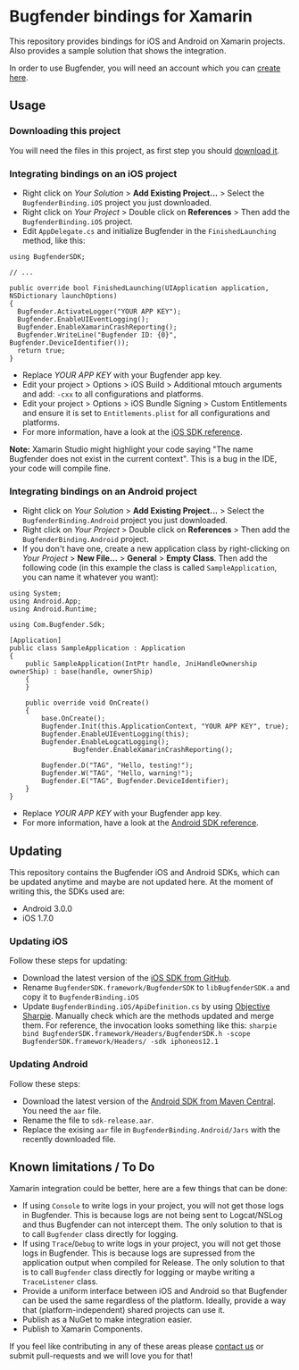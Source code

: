 # Bugfender bindings for Xamarin

This repository provides bindings for iOS and Android on Xamarin projects. Also provides a sample solution that shows the integration.

In order to use Bugfender, you will need an account which you can [create here](https://bugfender.com).

## Usage

### Downloading this project
You will need the files in this project, as first step you should [download it](https://github.com/bugfender/bugfender-xamarin/archive/master.zip).

### Integrating bindings on an iOS project

* Right click on *Your Solution* > **Add Existing Project...** > Select the `BugfenderBinding.iOS` project you just downloaded.
* Right click on *Your Project* > Double click on **References** > Then add the `BugfenderBinding.iOS` project.
* Edit `AppDelegate.cs` and initialize Bugfender in the `FinishedLaunching` method, like this:

```
using BugfenderSDK;

// ...

public override bool FinishedLaunching(UIApplication application, NSDictionary launchOptions)
{
  Bugfender.ActivateLogger("YOUR APP KEY");
  Bugfender.EnableUIEventLogging();
  Bugfender.EnableXamarinCrashReporting();
  Bugfender.WriteLine("Bugfender ID: {0}", Bugfender.DeviceIdentifier());
  return true;
}
```

* Replace *YOUR APP KEY* with your Bugfender app key.
* Edit your project > Options > iOS Build > Additional mtouch arguments and add: `-cxx` to all configurations and platforms.
* Edit your project > Options > iOS Bundle Signing > Custom Entitlements and ensure it is set to `Entitlements.plist` for all configurations and platforms.
* For more information, have a look at the [iOS SDK reference](https://bugfender.github.io/BugfenderSDK-iOS/).

**Note:** Xamarin Studio might highlight your code saying "The name Bugfender does not exist in the current context". This is a bug in the IDE, your code will compile fine.

### Integrating bindings on an Android project

* Right click on *Your Solution* > **Add Existing Project...** > Select the `BugfenderBinding.Android` project you just downloaded.
* Right click on *Your Project* > Double click on **References** > Then add the `BugfenderBinding.Android` project.
* If you don't have one, create a new application class by right-clicking on *Your Project* > **New File...** > **General** > **Empty Class**. Then add the following code (in this example the class is called `SampleApplication`, you can name it whatever you want):

```
using System;
using Android.App;
using Android.Runtime;

using Com.Bugfender.Sdk;

[Application]
public class SampleApplication : Application
{
    public SampleApplication(IntPtr handle, JniHandleOwnership ownerShip) : base(handle, ownerShip)
    {
    }

	public override void OnCreate()
	{
		base.OnCreate();
		Bugfender.Init(this.ApplicationContext, "YOUR APP KEY", true);
		Bugfender.EnableUIEventLogging(this);
		Bugfender.EnableLogcatLogging();
                Bugfender.EnableXamarinCrashReporting();

		Bugfender.D("TAG", "Hello, testing!");
		Bugfender.W("TAG", "Hello, warning!");
		Bugfender.E("TAG", Bugfender.DeviceIdentifier);
	}
}
```
* Replace *YOUR APP KEY* with your Bugfender app key.
* For more information, have a look at the [Android SDK reference](http://www.javadoc.io/doc/com.bugfender.sdk/android).

## Updating

This repository contains the Bugfender iOS and Android SDKs, which can be updated anytime and maybe are not updated here. At the moment of writing this, the SDKs used are:

* Android 3.0.0
* iOS 1.7.0


### Updating iOS

Follow these steps for updating:

* Download the latest version of the [iOS SDK from GitHub](https://github.com/bugfender/BugfenderSDK-iOS).
* Rename `BugfenderSDK.framework/BugfenderSDK` to `libBugfenderSDK.a` and copy it to `BugfenderBinding.iOS`
* Update `BugfenderBinding.iOS/ApiDefinition.cs` by using [Objective Sharpie](https://developer.xamarin.com/guides/cross-platform/macios/binding/objective-sharpie/). Manually check which are the methods updated and merge them. For reference, the invocation looks something like this: `sharpie bind BugfenderSDK.framework/Headers/BugfenderSDK.h -scope BugfenderSDK.framework/Headers/ -sdk iphoneos12.1`

### Updating Android

Follow these steps:

* Download the latest version of the [Android SDK from Maven Central](http://search.maven.org/#search%7Cga%7C1%7Cbugfender). You need the `aar` file.
* Rename the file to `sdk-release.aar`.
* Replace the exising `aar` file in `BugfenderBinding.Android/Jars` with the recently downloaded file.


## Known limitations / To Do

Xamarin integration could be better, here are a few things that can be done:

* If using `Console` to write logs in your project, you will not get those logs in Bugfender. This is because logs are not being sent to Logcat/NSLog and thus Bugfender can not intercept them. The only solution to that is to call `Bugfender` class directly for logging.
* If using `Trace`/`Debug` to write logs in your project, you will not get those logs in Bugfender. This is because logs are supressed from the application output when compiled for Release.  The only solution to that is to call `Bugfender` class directly for logging or maybe writing a `TraceListener` class.
* Provide a uniform interface between iOS and Android so that Bugfender can be used the same regardless of the platform. Ideally, provide a way that (platform-independent) shared projects can use it.
* Publish as a NuGet to make integration easier.
* Publish to Xamarin Components.

If you feel like contributing in any of these areas please [contact us](https://bugfender.com/contact) or submit pull-requests and we will love you for that!
